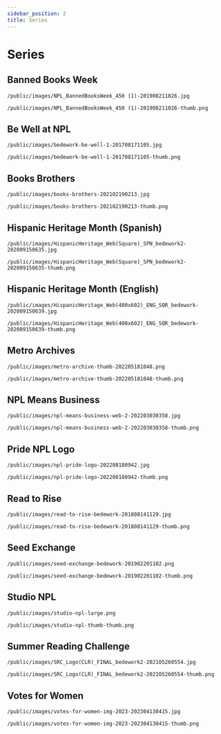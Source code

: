 ```yaml
---
sidebar_position: 2
title: Series
---
```


# Series

## Banned Books Week

```text
/public/images/NPL_BannedBooksWeek_450 (1)-201908211026.jpg
```

```text
/public/images/NPL_BannedBooksWeek_450 (1)-201908211026-thumb.png
```

## Be Well at NPL

```text
/public/images/bedework-be-well-1-201708171105.jpg
```

```text
/public/images/bedework-be-well-1-201708171105-thumb.png
```

## Books Brothers

```text
/public/images/books-brothers-202102190213.jpg
```

```text
/public/images/books-brothers-202102190213-thumb.png
```

## Hispanic Heritage Month (Spanish)

```
/public/images/HispanicHeritage_Web(Square)_SPN_bedework2-202009150635.jpg
```

```
/public/images/HispanicHeritage_Web(Square)_SPN_bedework2-202009150635-thumb.png
```

## Hispanic Heritage Month (English)

```
/public/images/HispanicHeritage_Web(400x602)_ENG_SQR_bedework-202009150639.jpg
```

```
/public/images/HispanicHeritage_Web(400x602)_ENG_SQR_bedework-202009150639-thumb.png
```

## Metro Archives

```
/public/images/metro-archive-thumb-202205181048.png
```

```
/public/images/metro-archive-thumb-202205181048-thumb.png
```

## NPL Means Business

```
/public/images/npl-means-business-web-2-202203030358.jpg
```

```
/public/images/npl-means-business-web-2-202203030358-thumb.png
```

## Pride NPL Logo

```
/public/images/npl-pride-logo-202208180942.jpg
```

```
/public/images/npl-pride-logo-202208180942-thumb.png
```

## Read to Rise

```
/public/images/read-to-rise-bedework-201808141129.jpg
```

```
/public/images/read-to-rise-bedework-201808141129-thumb.png
```

## Seed Exchange

```
/public/images/seed-exchange-bedework-201902201102.png
```

```
/public/images/seed-exchange-bedework-201902201102-thumb.png
```

## Studio NPL

```
/public/images/studio-npl-large.png
```

```
/public/images/studio-npl-thumb-thumb.png
```

## Summer Reading Challenge

```text
/public/images/SRC_Logo(CLR)_FINAL_bedework2-202105260554.jpg
```

```text
/public/images/SRC_Logo(CLR)_FINAL_bedework2-202105260554-thumb.png
```

## Votes for Women

```
/public/images/votes-for-women-img-2023-202304130415.jpg
```

```
/public/images/votes-for-women-img-2023-202304130415-thumb.png
```
